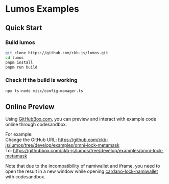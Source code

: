 # Lumos Examples

## Quick Start

### Build lumos

```sh
git clone https://github.com/ckb-js/lumos.git
cd lumos
pnpm install
pnpm run build
```

### Check if the build is working

```sh
npx ts-node misc/config-manager.ts
```

## Online Preview

Using [GitHubBox.com](https://codesandbox.io/docs/importing#using-githubboxcom), you can preview and interact with example code online through codesandbox.

For example:  
Change the GitHub URL: https://github.com/ckb-js/lumos/tree/develop/examples/omni-lock-metamask  
To: https://githubbox.com/ckb-js/lumos/tree/develop/examples/omni-lock-metamask

Note that due to the incompatibility of namiwallet and iframe, you need to open the result in a new window while opening [cardano-lock-namiwallet](https://github.com/ckb-js/lumos/tree/develop/examples/cardano-lock-namiwallet) with codesandbox.
